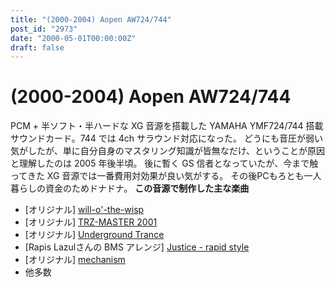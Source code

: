 ```yaml
---
title: "(2000-2004) Aopen AW724/744"
post_id: "2973"
date: "2000-05-01T00:00:00Z"
draft: false
---
```


# (2000-2004) Aopen AW724/744

PCM + 半ソフト・半ハードな XG 音源を搭載した YAMAHA YMF724/744 搭載サウンドカード。744 では 4ch サラウンド対応になった。 どうにも音圧が弱い気がしたが、単に自分自身のマスタリング知識が皆無なだけ、ということが原因と理解したのは 2005 年後半頃。 後に暫く GS 信者となっていたが、今まで触ってきた XG 音源では一番費用対効果が良い気がする。  その後PCもろとも一人暮らしの資金のためドナドナ。 **この音源で制作した主な楽曲**

  * [オリジナル] [will-o'-the-wisp](/will-o-the-wisp)
  * [オリジナル] [TRZ-MASTER 2001](/trz-master2001)
  * [オリジナル] [Underground Trance](/underground-trance)
  * [Rapis Lazulさんの BMS アレンジ] [Justice - rapid style](/justice)
  * [オリジナル] [mechanism](/mechanism)
  * 他多数
